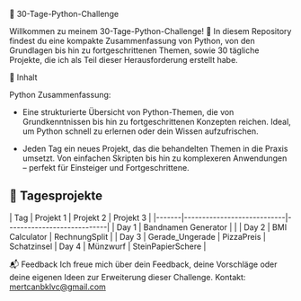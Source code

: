 🐍 30-Tage-Python-Challenge

Willkommen zu meinem 30-Tage-Python-Challenge! 🚀
In diesem Repository findest du eine kompakte Zusammenfassung von Python, von den Grundlagen bis hin zu fortgeschrittenen Themen, sowie 30 tägliche Projekte, die ich als Teil dieser Herausforderung erstellt habe.

📖 Inhalt

  Python Zusammenfassung:

  - Eine strukturierte Übersicht von Python-Themen, die von Grundkenntnissen bis hin zu fortgeschrittenen Konzepten reichen.
  Ideal, um Python schnell zu erlernen oder dein Wissen aufzufrischen.
  
  
  - Jeden Tag ein neues Projekt, das die behandelten Themen in die Praxis umsetzt.
  Von einfachen Skripten bis hin zu komplexeren Anwendungen – perfekt für Einsteiger und Fortgeschrittene.

## 📅 Tagesprojekte

| Tag   | Projekt 1                |  Projekt 2           |  Projekt 3    | 
|-------|----------------------------|----------------------------|
| Day 1 | Bandnamen Generator        |                  | 
| Day 2 | BMI Calculator            | RechnungSplit | 
| Day 3 | Gerade_Ungerade          | PizzaPreis | Schatzinsel 
| Day 4 | Münzwurf | SteinPapierSchere | 

📬 Feedback
Ich freue mich über dein Feedback, deine Vorschläge oder deine eigenen Ideen zur Erweiterung dieser Challenge.
Kontakt: mertcanbklvc@gmail.com
